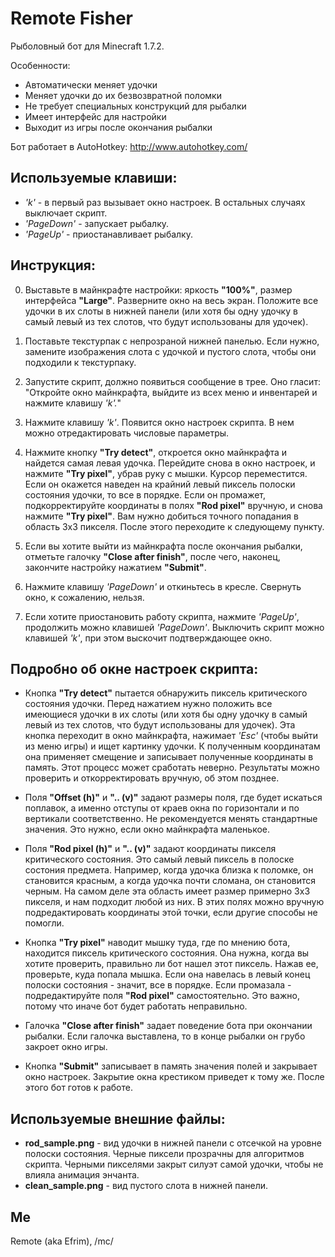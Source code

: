 # Remote Fisher
Рыболовный бот для Minecraft 1.7.2.

Особенности:
- Автоматически меняет удочки
- Меняет удочки до их безвозвратной поломки
- Не требует специальных конструкций для рыбалки
- Имеет интерфейс для настройки
- Выходит из игры после окончания рыбалки

Бот работает в AutoHotkey: http://www.autohotkey.com/

## Используемые клавиши:
- *'k'* - в первый раз вызывает окно настроек. В остальных случаях выключает скрипт.
- *'PageDown'* - запускает рыбалку.
- *'PageUp'* - приостанавливает рыбалку.

## Инструкция:

0. Выставьте в майнкрафте настройки: яркость **"100%"**, размер интерфейса **"Large"**. Разверните окно на весь экран. Положите все удочки в их слоты в нижней панели (или хотя бы одну удочку в самый левый из тех слотов, что будут использованы для удочек).

1. Поставьте текстурпак с непрозраной нижней панелью.
Если нужно, замените изображения слота с удочкой и пустого слота, чтобы они подходили к текстурпаку.

2. Запустите скрипт, должно появиться сообщение в трее.
Оно гласит: "Откройте окно майнкрафта, выйдите из всех меню и инвентарей и нажмите клавишу *'k'.*"

3. Нажмите клавишу *'k'*. Появится окно настроек скрипта. В нем можно отредактировать числовые параметры.

4. Нажмите кнопку **"Try detect"**, откроется окно майнкрафта и найдется самая левая удочка. Перейдите снова в окно настроек, и нажмите **"Try pixel"**, убрав руку с мышки. Курсор переместится. Если он окажется наведен на крайний левый пиксель полоски состояния удочки, то все в порядке. Если он промажет, подкорректируйте координаты в полях **"Rod pixel"** вручную, и снова нажмите **"Try pixel"**. Вам нужно добиться точного попадания в область 3х3 пикселя. После этого переходите к следующему пункту.

5. Если вы хотите выйти из майнкрафта после окончания рыбалки, отметьте галочку **"Close after finish"**, после чего, наконец, закончите настройку нажатием **"Submit"**.
	
6. Нажмите клавишу *'PageDown'* и откиньтесь в кресле. Свернуть окно, к сожалению, нельзя.

7. Если хотите приостановить работу скрипта, нажмите *'PageUp'*, продолжить можно клавишей *'PageDown'*. Выключить скрипт можно клавишей *'k'*, при этом выскочит подтверждающее окно.

## Подробно об окне настроек скрипта:

- Кнопка **"Try detect"** пытается обнаружить пиксель критического состояния удочки. Перед нажатием нужно положить все имеющиеся удочки в их слоты (или хотя бы одну удочку в самый левый из тех слотов, что будут использованы для удочек).
Эта кнопка переходит в окно майнкрафта, нажимает *'Esc'* (чтобы выйти из меню игры) и ищет картинку удочки. К полученным координатам она применяет смещение и записывает полученные координаты в память.
Этот процесс может сработать неверно. Результаты можно проверить и откорректировать вручную, об этом позднее.

- Поля **"Offset (h)"** и **".. (v)"** задают размеры поля, где будет искаться поплавок, а именно отступы от краев окна по горизонтали и по вертикали соответственно. Не рекомендуется менять стандартные значения. Это нужно, если окно майнкрафта маленькое.

- Поля **"Rod pixel (h)"** и  **".. (v)"** задают координаты пикселя критического состояния. Это самый левый пиксель в полоске состония предмета. Например, когда удочка близка к поломке, он становится красным, а когда удочка почти сломана, он становится черным. На самом деле эта область имеет размер примерно 3х3 пикселя, и нам подходит любой из них.
В этих полях можно вручную подредактировать координаты этой точки, если другие способы не помогли.

- Кнопка **"Try pixel"** наводит мышку туда, где по мнению бота, находится пиксель критического состояния. Она нужна, когда вы хотите проверить, правильно ли бот нашел этот пиксель. Нажав ее, проверьте, куда попала мышка. Если она навелась в левый конец полоски состояния - значит, все в порядке. Если промазала - подредактируйте поля **"Rod pixel"** самостоятельно. Это важно, потому что иначе бот будет работать неправильно.

- Галочка **"Close after finish"** задает поведение бота при окончании рыбалки. Если галочка выставлена, то в конце рыбалки он грубо закроет окно игры.

- Кнопка **"Submit"** записывает в память значения полей и закрывает окно настроек. Закрытие окна крестиком приведет к тому же. После этого бот готов к работе.

## Используемые внешние файлы: 
- **rod_sample.png** - вид удочки в нижней панели с отсечкой на уровне полоски состояния. Черные пиксели прозрачны для алгоритмов скрипта. Черными пикселями закрыт силуэт самой удочки, чтобы не влияла анимация энчанта.
- **clean_sample.png** - вид пустого слота в нижней панели.

##  Me
Remote (aka Efrim), /mc/
